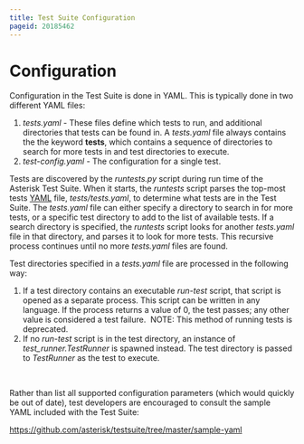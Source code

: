 ```yaml
---
title: Test Suite Configuration
pageid: 20185462
---
```


Configuration
=============

Configuration in the Test Suite is done in YAML. This is typically done in two different YAML files:

1. *tests.yaml* - These files define which tests to run, and additional directories that tests can be found in. A *tests.yaml* file always contains the the keyword **tests**, which contains a sequence of directories to search for more tests in and test directories to execute.
2. *test-config.yaml* - The configuration for a single test.

Tests are discovered by the *runtests.py* script during run time of the Asterisk Test Suite. When it starts, the *runtests* script parses the top-most tests [YAML](http://www.yaml.org/) file, *tests/tests.yaml*, to determine what tests are in the Test Suite. The *tests.yaml* file can either specify a directory to search in for more tests, or a specific test directory to add to the list of available tests. If a search directory is specified, the *runtests* script looks for another *tests.yaml* file in that directory, and parses it to look for more tests. This recursive process continues until no more *tests.yaml* files are found.

Test directories specified in a *tests.yaml* file are processed in the following way:

1. If a test directory contains an executable *run-test* script, that script is opened as a separate process. This script can be written in any language. If the process returns a value of 0, the test passes; any other value is considered a test failure.  NOTE: This method of running tests is deprecated.
2. If no *run-test* script is in the test directory, an instance of *test\_runner.TestRunner* is spawned instead. The test directory is passed to *TestRunner* as the test to execute.

 

Rather than list all supported configuration parameters (which would quickly be out of date), test developers are encouraged to consult the sample YAML included with the Test Suite:

<https://github.com/asterisk/testsuite/tree/master/sample-yaml>

 

